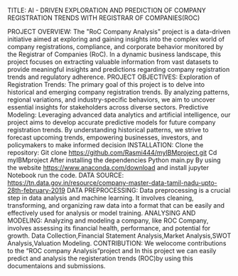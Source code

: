TITLE:
AI - DRIVEN EXPLORATION AND PREDICTION OF COMPANY  REGISTRATION TRENDS WITH REGISTRAR OF COMPANIES(ROC)

PROJECT OVERVIEW:
The "RoC Company Analysis" project is a data-driven initiative aimed at exploring and gaining insights into the complex world of company registrations, compliance, and corporate behavior monitored by the Registrar of Companies (RoC). In a dynamic business landscape, this project focuses on extracting valuable information from vast datasets to provide meaningful insights and predictions regarding company registration trends and regulatory adherence.
PROJECT OBJECTIVES:
Exploration of Registration Trends: The primary goal of this project is to delve into historical and emerging company registration trends. By analyzing patterns, regional variations, and industry-specific behaviors, we aim to uncover essential insights for stakeholders across diverse sectors.
Predictive Modeling: Leveraging advanced data analytics and artificial intelligence, our project aims to develop accurate predictive models for future company registration trends. By understanding historical patterns, we strive to forecast upcoming trends, empowering businesses, investors, and policymakers to make informed decision
INSTALLATION:
Clone the repository:
Git clone https://github.com/Rasmi444/myIBMproject.git
Cd myIBMproject
After installing the dependencies
Python main.py
By using the website https://www.anaconda.com/download and install jupyter Notebook run the code.
DATA SOURCE:
https://tn.data.gov.in/resource/company-master-data-tamil-nadu-upto-28th-february-2019
DATA PREPROCESSING:
Data preprocessing is a crucial step in data analysis and machine learning. It involves cleaning, transforming, and organizing raw data into a format that can be easily and effectively used for analysis or model training. 
ANALYSING AND MODELING:
Analyzing and modeling a company, like ROC Company, involves assessing its financial health, performance, and potential for growth. 
Data Collection,Financial Statement Analysis,Market Analysis,SWOT Analysis,Valuation Modeling.
CONTRIBUTION:
We welocome contributions to the “ROC company Analysis”project and In this project we can easily predict and analysis the registeration trends (ROC)by using this documentaions and submissions.


